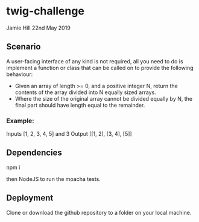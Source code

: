 # twig-challenge

Jamie Hill
22nd May 2019

## Scenario

A user-facing interface of any kind is not required, all you need to do is implement a function or class that can be called on to provide the following behaviour:

- Given an array of length >= 0, and a positive integer N, return the contents of the array
  divided into N equally sized arrays.
- Where the size of the original array cannot be divided equally by N, the final part should have
  length equal to the remainder.

### Example:

Inputs [1, 2, 3, 4, 5] and 3
Output [[1, 2], [3, 4], [5]]

## Dependencies

npm i

then NodeJS to run the moacha tests.

## Deployment

Clone or download the github repository to a folder on your local machine.
